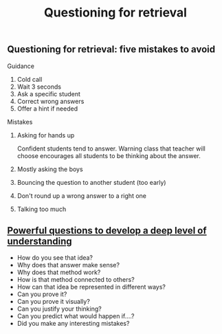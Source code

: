 ﻿---
title: Questioning for retrieval
---
## Questioning for retrieval: five mistakes to avoid

Guidance 

1. Cold call 
2. Wait 3 seconds
3. Ask a specific student 
4. Correct wrong answers
5. Offer a hint if needed

Mistakes 

1. Asking for hands up

	Confident students tend to answer. Warning class that teacher will choose encourages all students to be thinking about the answer.
2. Mostly asking the boys
3. Bouncing the question to another student (too early)
4. Don't round up a wrong answer to a right one
5. Talking too much

## [Powerful questions to develop a deep level of understanding](https://www.youcubed.org/wp-content/uploads/2017/03/Mindset-card-with-logo.pdf)

- How do you see that idea? 
- Why does that answer make sense? 
- Why does that method work? 
- How is that method connected to others? 
- How can that idea be represented in different ways? 
- Can you prove it? 
- Can you prove it visually? 
- Can you justify your thinking? 
- Can you predict what would happen if....?
- Did you make any interesting mistakes?